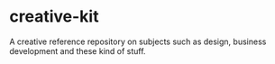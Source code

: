 # creative-kit
A creative reference repository on subjects such as design, business development and these kind of stuff.
